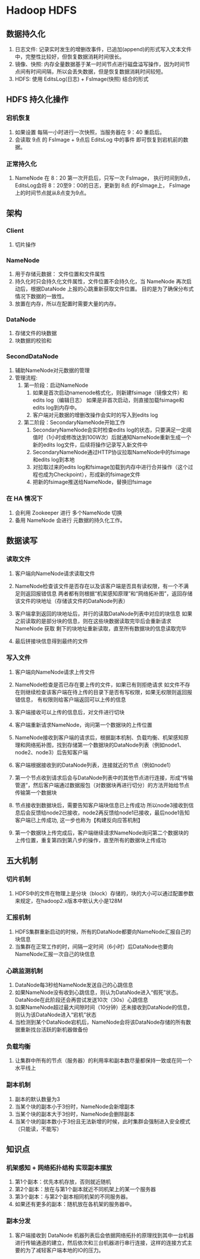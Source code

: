 # Hadoop HDFS

## 数据持久化

1) 日志文件: 记录实时发生的增删改事件，已追加(append)的形式写入文本文件中，完整性比较好，但恢复数据消耗时间很长。
2) 镜像、快照: 内存全量数据基于某一时间节点进行磁盘溢写操作，因为时间节点间有时间间隔，所以会丢失数据，但是恢复数据消耗时间较短。
3) HDFS: 使用 EditsLog(日志) + FsImage(快照) 结合的形式

## HDFS 持久化操作

### 宕机恢复

1) 如果设置 每隔一小时进行一次快照，当服务器在 9：40 重启后。
2) 会读取 9点 的 FsImage + 9点后 EditsLog 中的事件 即可恢复到宕机前的数据。

### 正常持久化

1) NameNode 在 8：20 第一次开启后，只写一次 FsImage， 执行时间到9点， EditsLog会将 8：20至9：00的日志，更新到 8点 的FsImage上，
   FsImage上的时间节点就从8点变为9点。

## 架构

### Client

1) 切片操作

### NameNode

1) 用于存储元数据： 文件位置和文件属性
2) 持久化时只会持久化文件属性，文件位置不会持久化，当 NameNode 再次启动后，根据DataNode 上报的心跳重新获取文件位置。
   目的是为了确保分布式情况下数据的一致性。
3) 放置在内存，所以在配置时需要大量的内存。

### DataNode

1) 存储文件的块数据
2) 块数据的校验和

### SecondDataNode

1) 辅助NameNode对元数据的管理
2) 管理流程:
    1) 第一阶段：启动NameNode
        1) 如果是首次启动namenode格式化，则新建fsimage（镜像文件）和edits log（编辑日志）
           如果是非首次启动，则直接加载fsimage和edits log到内存中。
        2) 客户端对元数据的增删改操作会实时的写入到edits log
    2) 第二阶段：SecondaryNameNode开始工作
        1) SecondaryNameNode会实时检查edits log的状态，只要满足一定阈值时（1小时或修改达到100W次）后就通知NameNode重新生成一个新的edits
           log文件，后续将操作记录写入新文件中
        2) SecondaryNameNode通过HTTP协议拉取NameNode中的fsimage和edits log到本地
        3) 对拉取过来的edits log和fsimage加载到内存中进行合并操作（这个过程也成为Checkpoint），形成新的fsimage文件
        4) 把新的fsimage推送给NameNode，替换旧fsimage

### 在 HA 情况下

1) 会利用 Zookeeper 进行 多个NameNode 切换
2) 备用 NameNode 会进行 元数据的持久化工作。

## 数据读写

### 读取文件

1) 客户端向NameNode请求读取文件

2) NameNode检查该文件是否存在以及该客户端是否具有读权限，有一个不满足则返回报错信息
   两者都有则根据“机架感知原理”和“网络拓补图”，返回存储该文件的块地址（存储该文件的DataNode列表）

3) 客户端拿到返回的块地址后，并行的读取DataNode列表中对应的块信息
   如果之前读取的是部分块的信息，则在这些块数据读取完毕后会重新请求NameNode 获取 剩下的块地址重新读取，直至所有数据块的信息读取完毕

4) 最后拼接块信息得到最终的文件

### 写入文件

1) 客户端向NameNode请求上传文件

2) NameNode检查是否已存在要上传的文件，如果已有则拒绝请求
   如文件不存在则继续检查该客户端在待上传的目录下是否有写权限，如果无权限则返回报错信息，
   有权限则给客户端返回可以上传的信息

3) 客户端接收可以上传的信息后，对文件进行切块

4) 客户端重新请求NameNode，询问第一个数据块的上传位置

5) NameNode接收到客户端的请求后，根据副本机制、负载均衡、机架感知原理和网络拓补图，找到存储第一个数据块的DataNode列表（例如node1、node2、node3）后告知客户端

6) 客户端根据接收到的DataNode列表，连接就近的节点（例如node1）

7) 第一个节点收到请求后会与DataNode列表中的其他节点进行连接，形成“传输管道”，然后客户端通过数据报包（对数据块再进行切分）的方法开始给节点传输第一个数据块

8) 节点接收到数据块后，需要告知客户端块信息已上传成功
   所以node3接收到信息后会反馈给node2已接收，node2再反馈给node1已接收，最后node1告知客户端已上传成功, 这一步也称为【构建反向应答机制】

9) 第一个数据块上传完成后，客户端继续请求NameNode询问第二个数据块的上传位置，重复第四到第八步的操作，直至所有的数据块上传成功

## 五大机制

### 切片机制

1) HDFS中的文件在物理上是分块（block）存储的，块的大小可以通过配置参数来规定，在hadoop2.x版本中默认大小是128M

### 汇报机制

1) HDFS集群重新启动的时候，所有的DataNode都要向NameNode汇报自己的块信息
2) 当集群在正常工作的时，间隔一定时间（6小时）后DataNode也要向NameNode汇报一次自己的块信息

### 心跳监测机制

1) DataNode每3秒给NameNode发送自己的心跳信息
2) 如果NameNode没有收到心跳信息，则认为DataNode进入“假死”状态。DataNode在此阶段还会再尝试发送10次（30s）心跳信息
3) 如果NameNode超过最大间隙时间（10分钟）还未接收到DataNode的信息，则认为该DataNode进入“宕机”状态
4) 当检测到某个DataNode宕机后，NameNode会将该DataNode存储的所有数据重新找台活跃的新机器做备份

### 负载均衡

1) 让集群中所有的节点（服务器）的利用率和副本数尽量都保持一致或在同一个水平线上

### 副本机制

1) 副本的默认数量为3
2) 当某个块的副本小于3份时，NameNode会新增副本
3) 当某个块的副本大于3份时，NameNode会删除副本
4) 当某个块的副本数小于3份且无法新增的时候，此时集群会强制进入安全模式（只能读，不能写）

## 知识点

### 机架感知 + 网络拓扑结构 实现副本摆放

1) 第1个副本：优先本机存放，否则就近随机
2) 第2个副本：放在与第1个副本就近不同机架上的某一个服务器
3) 第3个副本：与第2个副本相同机架的不同服务器。
4) 如果还有更多的副本：随机放在各机架的服务器中。

### 副本分发

1) 客户端接收到 DataNode 机器列表后会依据网络拓扑的原理找到其中一台机器进行传输通道的建立，然后依次和三台机器进行串行连接，这样的连接方式主要的为了减轻客户端本地的IO的压力。